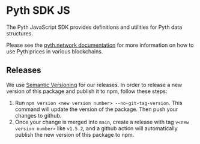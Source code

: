 # Pyth SDK JS
The Pyth JavaScript SDK provides definitions and utilities for Pyth data structures. 

Please see the [pyth.network documentation](https://docs.pyth.network/) for more information on how to use Pyth prices in various blockchains.

## Releases

We use [Semantic Versioning](https://semver.org/) for our releases. In order to release a new version of this package and publish it to npm, follow these steps: 
1. Run `npm version <new version number> --no-git-tag-version`. This command will update the version of the package. Then push your changes to github.
2. Once your change is merged into `main`, create a release with tag `v<new version number>` like `v1.5.2`, and a github action will automatically publish the new version of this package to npm.
